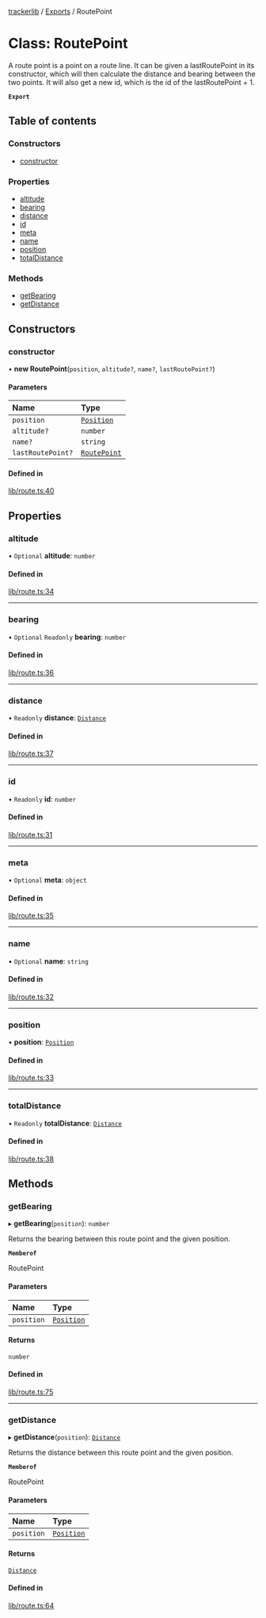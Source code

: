 [trackerlib](../README.md) / [Exports](../modules.md) / RoutePoint

# Class: RoutePoint

A route point is a point on a route line. It can be given a lastRoutePoint in its constructor,
which will then calculate the distance and bearing between the two points. It will also
get a new id, which is the id of the lastRoutePoint + 1.

**`Export`**

## Table of contents

### Constructors

- [constructor](RoutePoint.md#constructor)

### Properties

- [altitude](RoutePoint.md#altitude)
- [bearing](RoutePoint.md#bearing)
- [distance](RoutePoint.md#distance)
- [id](RoutePoint.md#id)
- [meta](RoutePoint.md#meta)
- [name](RoutePoint.md#name)
- [position](RoutePoint.md#position)
- [totalDistance](RoutePoint.md#totaldistance)

### Methods

- [getBearing](RoutePoint.md#getbearing)
- [getDistance](RoutePoint.md#getdistance)

## Constructors

### constructor

• **new RoutePoint**(`position`, `altitude?`, `name?`, `lastRoutePoint?`)

#### Parameters

| Name | Type |
| :------ | :------ |
| `position` | [`Position`](Position.md) |
| `altitude?` | `number` |
| `name?` | `string` |
| `lastRoutePoint?` | [`RoutePoint`](RoutePoint.md) |

#### Defined in

[lib/route.ts:40](https://github.com/florisporro/trackerlib/blob/520b40a/src/lib/route.ts#L40)

## Properties

### altitude

• `Optional` **altitude**: `number`

#### Defined in

[lib/route.ts:34](https://github.com/florisporro/trackerlib/blob/520b40a/src/lib/route.ts#L34)

___

### bearing

• `Optional` `Readonly` **bearing**: `number`

#### Defined in

[lib/route.ts:36](https://github.com/florisporro/trackerlib/blob/520b40a/src/lib/route.ts#L36)

___

### distance

• `Readonly` **distance**: [`Distance`](Distance.md)

#### Defined in

[lib/route.ts:37](https://github.com/florisporro/trackerlib/blob/520b40a/src/lib/route.ts#L37)

___

### id

• `Readonly` **id**: `number`

#### Defined in

[lib/route.ts:31](https://github.com/florisporro/trackerlib/blob/520b40a/src/lib/route.ts#L31)

___

### meta

• `Optional` **meta**: `object`

#### Defined in

[lib/route.ts:35](https://github.com/florisporro/trackerlib/blob/520b40a/src/lib/route.ts#L35)

___

### name

• `Optional` **name**: `string`

#### Defined in

[lib/route.ts:32](https://github.com/florisporro/trackerlib/blob/520b40a/src/lib/route.ts#L32)

___

### position

• **position**: [`Position`](Position.md)

#### Defined in

[lib/route.ts:33](https://github.com/florisporro/trackerlib/blob/520b40a/src/lib/route.ts#L33)

___

### totalDistance

• `Readonly` **totalDistance**: [`Distance`](Distance.md)

#### Defined in

[lib/route.ts:38](https://github.com/florisporro/trackerlib/blob/520b40a/src/lib/route.ts#L38)

## Methods

### getBearing

▸ **getBearing**(`position`): `number`

Returns the bearing between this route point and the given position.

**`Memberof`**

RoutePoint

#### Parameters

| Name | Type |
| :------ | :------ |
| `position` | [`Position`](Position.md) |

#### Returns

`number`

#### Defined in

[lib/route.ts:75](https://github.com/florisporro/trackerlib/blob/520b40a/src/lib/route.ts#L75)

___

### getDistance

▸ **getDistance**(`position`): [`Distance`](Distance.md)

Returns the distance between this route point and the given position.

**`Memberof`**

RoutePoint

#### Parameters

| Name | Type |
| :------ | :------ |
| `position` | [`Position`](Position.md) |

#### Returns

[`Distance`](Distance.md)

#### Defined in

[lib/route.ts:64](https://github.com/florisporro/trackerlib/blob/520b40a/src/lib/route.ts#L64)
